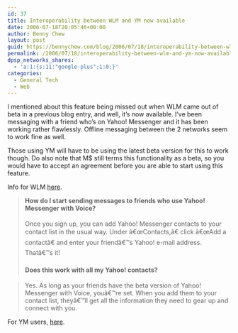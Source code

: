 ```yaml
---
id: 37
title: Interoperability between WLM and YM now available
date: 2006-07-18T20:05:46+00:00
author: Benny Chew
layout: post
guid: https://bennychew.com/blog/2006/07/18/interoperability-between-wlm-and-ym-now-available/
permalink: /2006/07/18/interoperability-between-wlm-and-ym-now-available/
dpsp_networks_shares:
  - 'a:1:{s:11:"google-plus";i:0;}'
categories:
  - General Tech
  - Web
---
```

I mentioned about this feature being missed out when WLM came out of beta in a previous blog entry, and well, it&#8217;s now available. I&#8217;ve been messaging with a friend who&#8217;s on Yahoo! Messenger and it has been working rather flawlessly. Offline messaging between the 2 networks seem to work fine as well.

Those using YM will have to be using the latest beta version for this to work though. Do also note that M$ still terms this functionality as a beta, so you would have to accept an agreement before you are able to start using this feature.

Info for WLM <a target="_blank" href="http://ideas.live.com/programpage.aspx?versionId=7adb59de-a857-45ba-81cc-685ee3e858fe">here</a>.

> <div class="TextBlockBold">
>   <strong>How do I start sending messages to friends who use Yahoo! Messenger with Voice?</strong>
> </div>
> 
> <div style="height: 4px">
>   <span />
> </div>
> 
> Once you sign up, you can add Yahoo! Messenger contacts to your contact list in the usual way. Under â€œContacts,â€ click â€œAdd a contactâ€ and enter your friendâ€™s Yahoo! e-mail address. Thatâ€™s it!
> 
> <div style="height: 8px">
>   <span />
> </div>
> 
> <div class="TextBlockBold">
>   <strong> Does this work with all my Yahoo! contacts?</strong>
> </div>
> 
> <div style="height: 4px">
>   <span />
> </div>

> Yes. As long as your friends have the beta version of Yahoo! Messenger with Voice, youâ€™re set. When you add them to your contact list, theyâ€™ll get all the information they need to gear up and connect with you.

For YM users, <a target="_blank" href="http://messenger.yahoo.com/partners_msn.php">here</a>.